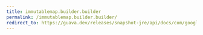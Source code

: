 ```yaml
---
title: immutablemap.builder.builder
permalink: /immutablemap.builder.builder/
redirect_to: https://guava.dev/releases/snapshot-jre/api/docs/com/google/common/collect/ImmutableMap.Builder.html#Builder--
---
```

